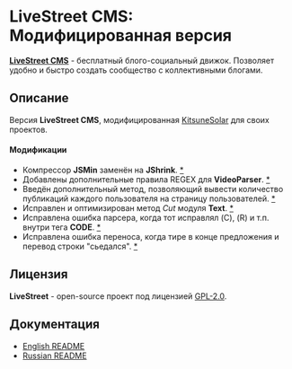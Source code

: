 # LiveStreet CMS: Модифицированная версия

[**LiveStreet CMS**](http://livestreetcms.ru/) - бесплатный блого-социальный движок. Позволяет удобно и быстро создать сообщество с коллективными блогами.

## Описание

Версия **LiveStreet CMS**, модифицированная [KitsuneSolar](https://kitsune.solar/) для своих проектов.

#### Модификации

* Компрессор **JSMin** заменён на **JShrink**. [*](http://livestreet.ru/blog/tips_and_tricks/18081.html)
* Добавлены дополнительные правила REGEX для **VideoParser**. [*](http://livestreet.ru/blog/tips_and_tricks/18041.html)
* Введён дополнительный метод, позволяющий вывести количество публикаций каждого пользователя на страницу пользователей. [*](http://livestreetguide.com/faq/kak-vynesti-kolichestvo-publikaciy-kazhdogo-polzovatelya-na-stranicu-polzovateley.html)
* Исправлен и оптимизирован метод _Cut_ модуля **Text**. [*](http://livestreetguide.com/dev/ispravlenie-i-optimizaciya-metoda-cut-modulya-text.html)
* Исправлена ошибка парсера, когда тот исправлял (C), (R) и т.п. внутри тега **CODE**. [*](http://livestreetguide.com/faq/ispravlenie-oshibki-parsera-kogda-tot-ispravlyal-c-r-i-tp-vnutri-tega-code.html)
* Исправлена ошибка переноса, когда тире в конце предложения и перевод строки "сьедался". [*](http://livestreetguide.com/faq/ispravlenie-oshibki-perenosa-kogda-tire-v-konce-predlozheniya-i-perevod-stroki-sedalsya.html)

## Лицензия

**LiveStreet** - open-source проект под лицензией [GPL-2.0](http://opensource.org/licenses/GPL-2.0).

## Документация

* [English README](Readme.EN.txt)
* [Russian README](Readme.RU.txt)
